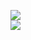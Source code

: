 [![](https://img.shields.io/badge/Made%20With-Github%20Spray-lightgrey.svg?style=for-the-badge&logo=github)](https://github.com/Annihil/github-spray#26472)  
[![](https://i.imgur.com/2DrTn0Z.gif)](https://github.com/Annihil/github-spray)